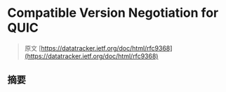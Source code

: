 # Compatible Version Negotiation for QUIC

> 原文 [https://datatracker.ietf.org/doc/html/rfc9368](https://datatracker.ietf.org/doc/html/rfc9368)

## 摘要